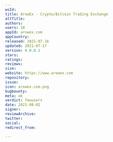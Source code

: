 ```yaml
---
wsId: 
title: ArowEx - Crypto/Bitcoin Trading Exchange
altTitle: 
authors: 
users: 10
appId: arowex.com
appCountry: 
released: 2021-07-16
updated: 2021-07-17
version: 0.0.0.1
stars: 
ratings: 
reviews: 
size: 
website: https://www.arowex.com
repository: 
issue: 
icon: arowex.com.png
bugbounty: 
meta: ok
verdict: fewusers
date: 2021-08-02
signer: 
reviewArchive: 
twitter: 
social: 
redirect_from: 

---
```


